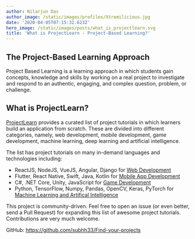 ```yaml
---
author: Nilarjun Das
author_image: /static/images/profiles/Xtremilicious.jpg
date: '2020-04-05T07:15:32.623Z'
hero_image: /static/images/posts/what_is_projectlearn.svg
title: 'What is ProjectLearn - Project-Based Learning?'
---
```


## The Project-Based Learning Approach
Project Based Learning is a learning approach in which students gain concepts, knowledge and skills by working on a real project to investigate and respond to an authentic, engaging, and complex question, problem, or challenge.

## What is ProjectLearn?
[ProjectLearn](https://projectlearn.io) provides a curated list of project tutorials in which learners build an application from scratch. These are divided into different categories, namely, web development, mobile development, game development, machine learning, deep learning and artificial intelligence.

The list has project tutorials on many in-demand languages and technologies including:
 

 - ReactJS, NodeJS, VueJS, Angular, Django for [Web Development](https://projectlearn.io/learn/web-development)
 - Flutter, React Native, Swift, Java, Kotlin for [Mobile App Development](https://projectlearn.io/learn/mobile-development)
 - C#, .NET Core, Unity, JavaScript for [Game Development](https://projectlearn.io/learn/game-development)
 - Python, TensorFlow, Numpy, Pandas, OpenCV, Keras, PyTorch for [Machine Learning and Artifical Intelligence](https://projectlearn.io/learn/machine-learning-and-ai)

This project is community-driven. Feel free to open an issue (or even better, send a Pull Request) for expanding this list of awesome project tutorials. Contributions are very much welcome.

GitHub: https://github.com/subhh33/Find-your-projects




